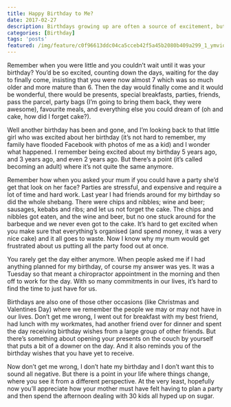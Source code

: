 ```yaml
---
title: Happy Birthday to Me?
date: 2017-02-27
description: Birthdays growing up are often a source of excitement, but as you get on in your life it's a lot less exciting when the real world doesn't stop to let you have the day.
categories: [Birthday]
tags: 'posts'
featured: /img/feature/c0f96613ddc04ca5cceb42f5a45b2080b409a299_1_ymviqc_madrdwzq3cujiqw.jpg
---
```


Remember when you were little and you couldn’t wait until it was your birthday? You’d be so excited, counting down the days, waiting for the day to finally come, insisting that you were now almost 7 which was so much older and more mature than 6. Then the day would finally come and it would be wonderful, there would be presents, special breakfasts, parties, friends, pass the parcel, party bags (I’m going to bring them back, they were awesome), favourite meals, and everything else you could dream of (oh and cake, how did I forget cake?).

Well another birthday has been and gone, and I’m looking back to that little girl who was excited about her birthday (it’s not hard to remember, my family have flooded Facebook with photos of me as a kid) and I wonder what happened. I remember being excited about my birthday 5 years ago, and 3 years ago, and even 2 years ago. But there’s a point (it’s called becoming an adult) where it’s not quite the same anymore.

Remember how when you asked your mum if you could have a party she’d get that look on her face? Parties are stressful, and expensive and require a lot of time and hard work. Last year I had friends around for my birthday so did the whole shebang. There were chips and nibbles; wine and beer; sausages, kebabs and ribs; and let us not forget the cake. The chips and nibbles got eaten, and the wine and beer, but no one stuck around for the barbeque and we never even got to the cake. It’s hard to get excited when you make sure that everything’s organised (and spend money, it was a very nice cake) and it all goes to waste. Now I know why my mum would get frustrated about us putting all the party food out at once.

You rarely get the day either anymore. When people asked me if I had anything planned for my birthday, of course my answer was yes. It was a Tuesday so that meant a chiropractor appointment in the morning and then off to work for the day. With so many commitments in our lives, it’s hard to find the time to just have for us.

Birthdays are also one of those other occasions (like Christmas and Valentines Day) where we remember the people we may or may not have in our lives. Don’t get me wrong, I went out for breakfast with my best friend, had lunch with my workmates, had another friend over for dinner and spent the day receiving birthday wishes from a large group of other friends. But there’s something about opening your presents on the couch by yourself that puts a bit of a downer on the day. And it also reminds you of the birthday wishes that you have yet to receive.

Now don’t get me wrong, I don’t hate my birthday and I don’t want this to sound all negative. But there is a point in your life where things change, where you see it from a different perspective. At the very least, hopefully now you’ll appreciate how your mother must have felt having to plan a party and then spend the afternoon dealing with 30 kids all hyped up on sugar.


